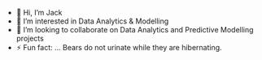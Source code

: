- 👋 Hi, I’m Jack
- 👀 I’m interested in Data Analytics & Modelling
- 💞️ I’m looking to collaborate on Data Analytics and Predictive Modelling projects 
- ⚡ Fun fact: ... Bears do not urinate while they are hibernating.

<!---
Jacknp5/Jacknp5 is a ✨ special ✨ repository because its `README.md` (this file) appears on your GitHub profile.
You can click the Preview link to take a look at your changes.
--->
